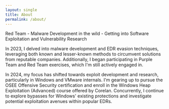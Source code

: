 ```yaml
---
layout: single
title: About
permalink: /about/
---
```


Red Team - Malware Development in the wild - Getting into Software Exploitation and Vulnerability Research

In 2023, I delved into malware development and EDR evasion techniques, leveraging both known and lesser-known methods to circumvent solutions from reputable companies. Additionally, I began participating in Purple Team and Red Team exercises, which I'm still actively engaged in.

In 2024, my focus has shifted towards exploit development and research, particularly in Windows and VMware internals. I'm gearing up to pursue the OSEE Offensive Security certification and enroll in the Windows Heap Exploitation (Advanced) course offered by Corelan. Concurrently, I continue to explore bypasses for Windows' existing protections and investigate potential exploitation avenues within popular EDRs.
